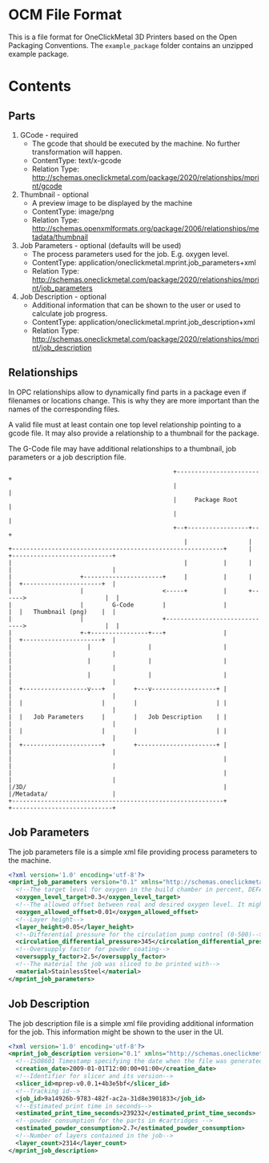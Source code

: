 # OCM File Format
This is a file format for OneClickMetal 3D Printers based on the Open Packaging Conventions.
The `example_package` folder contains an unzipped example package.

# Contents
## Parts

1. GCode - required
    - The gcode that should be executed by the machine. No further transformation will happen.
    - ContentType: text/x-gcode
    - Relation Type: http://schemas.oneclickmetal.com/package/2020/relationships/mprint/gcode
2. Thumbnail - optional
    - A preview image to be displayed by the machine
    - ContentType: image/png
    - Relation Type: http://schemas.openxmlformats.org/package/2006/relationships/metadata/thumbnail
3. Job Parameters - optional (defaults will be used)
    - The process parameters used for the job. E.g. oxygen level.
    - ContentType: application/oneclickmetal.mprint.job_parameters+xml
    - Relation Type: http://schemas.oneclickmetal.com/package/2020/relationships/mprint/job_parameters
4. Job Description - optional
    - Additional information that can be shown to the user or used to calculate job progress.
    - ContentType: application/oneclickmetal.mprint.job_description+xml
    - Relation Type: http://schemas.oneclickmetal.com/package/2020/relationships/mprint/job_description


## Relationships

In OPC relationships allow to dynamically find parts in a package even if filenames or locations change.
This is why they are more important than the names of the corresponding files.

A valid file must at least contain one top level relationship pointing to a gcode file.
It may also provide a relationship to a thumbnail for the package.

The G-Code file may have additional relationships to a thumbnail, job parameters or a job description file.

```
                                              +-----------------------+
                                              |                       |
                                              |     Package Root      |
                                              |                       |
                                              +--+-----------------+--+
                                                 |                 |
+-----------------------------------------------------------+      |   +----------------------------+
|                                                |          |      |   |                            |
|                   +----------------------+     |          |      |   |  +----------------------+  |
|                   |                      <-----+          |      +------>                      |  |
|                   |        G-Code        |                |          |  |   Thumbnail (png)    |  |
|                   |                      +------------------------------>                      |  |
|                   +-+----------------+---+                |          |  +----------------------+  |
|                     |                |                    |          |                            |
|                     |                |                    |          |                            |
|                     |                |                    |          |                            |
|  +------------------v---+        +---v------------------+ |          |                            |
|  |                      |        |                      | |          |                            |
|  |   Job Parameters     |        |   Job Description    | |          |                            |
|  |                      |        |                      | |          |                            |
|  +----------------------+        +----------------------+ |          |                            |
|                                                           |          |                            |
|                                                           |          |                            |
|/3D/                                                       |          |/Metadata/                  |
+-----------------------------------------------------------+          +----------------------------+
```

## Job Parameters

The job parameters file is a simple xml file providing process parameters to the machine.

```xml
<?xml version='1.0' encoding='utf-8'?>
<mprint_job_parameters version="0.1" xmlns="http://schemas.oneclickmetal.com/package/2020/relationships/mprint/job_parameters">
  <!--The target level for oxygen in the build chamber in percent, DEFAULT: 0.3-->
  <oxygen_level_target>0.3</oxygen_level_target>
  <!--The allowed offset between real and desired oxygen level. It might not completely reach the desired target DEFAULT: 0.01 -->
  <oxygen_allowed_offset>0.01</oxygen_allowed_offset>
  <!--Layer height-->
  <layer_height>0.05</layer_height>
  <!--Differential pressure for the circulation pump control (0-500)-->
  <circulation_differential_pressure>345</circulation_differential_pressure>
  <!--Oversupply factor for powder coating-->
  <oversupply_factor>2.5</oversupply_factor>
  <!--The material the job was sliced to be printed with-->
  <material>StainlessSteel</material>
</mprint_job_parameters>
```


## Job Description

The job description file is a simple xml file providing additional information for the job.
This information might be shown to the user in the UI.

```xml
<?xml version='1.0' encoding='utf-8'?>
<mprint_job_description version="0.1" xmlns="http://schemas.oneclickmetal.com/package/2020/relationships/mprint/job_description">
  <!--ISO8601 Timestamp specifying the date when the file was generated-->
  <creation_date>2009-01-01T12:00:00+01:00</creation_date>
  <!--Identifier for slicer and its version-->
  <slicer_id>mprep-v0.0.1+4b3e5bf</slicer_id>
  <!--Tracking id-->
  <job_id>9a14926b-9783-482f-ac2a-31d8e3901833</job_id>
  <!--Estimated print time in seconds-->
  <estimated_print_time_seconds>239232</estimated_print_time_seconds>
  <!--powder consumption for the parts in #cartridges -->
  <estimated_powder_consumption>2.7</estimated_powder_consumption>
  <!--Number of layers contained in the job-->
  <layer_count>2314</layer_count>
</mprint_job_description>
```
